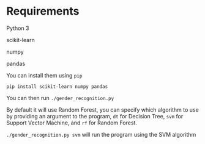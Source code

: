 # Requirements
Python 3

scikit-learn

numpy

pandas


You can install them using `pip`

`pip install scikit-learn numpy pandas`

You can then run `./gender_recognition.py`

By default it will use Random Forest, you can specify which algorithm to use by providing an argument to the program, `dt` for Decision Tree, `svm` for Support Vector Machine, and `rf` for Random Forest.

`./gender_recognition.py svm` will run the program using the SVM algorithm

